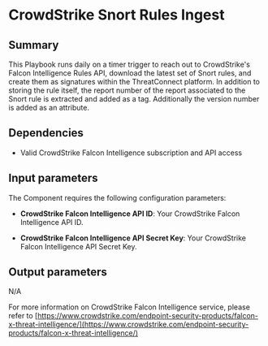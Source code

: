# CrowdStrike Snort Rules Ingest
## Summary
This Playbook runs daily on a timer trigger to reach out to CrowdStrike's Falcon Intelligence Rules API, download the latest set of Snort rules, and create them as signatures within the ThreatConnect platform. In addition to storing the rule itself, the report number of the report associated to the Snort rule is extracted and added as a tag. Additionally the version number is added as an attribute.


## Dependencies
- Valid CrowdStrike Falcon Intelligence subscription and API access


## Input parameters
The Component requires the following configuration parameters:
- **CrowdStrike Falcon Intelligence API ID**: Your CrowdStrike Falcon Intelligence API ID.

- **CrowdStrike Falcon Intelligence API Secret Key**: Your CrowdStrike Falcon Intelligence API Secret Key.


## Output parameters
N/A


For more information on CrowdStrike Falcon Intelligence service, please refer to [https://www.crowdstrike.com/endpoint-security-products/falcon-x-threat-intelligence/](https://www.crowdstrike.com/endpoint-security-products/falcon-x-threat-intelligence/)

